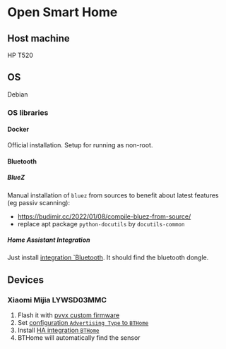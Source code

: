 # Open Smart Home

## Host machine

HP T520

## OS

Debian

### OS libraries

#### Docker

Official installation. Setup for running as non-root.

#### Bluetooth

##### BlueZ

Manual installation of `bluez` from sources to benefit about latest features (eg passiv scanning):

- https://budimir.cc/2022/01/08/compile-bluez-from-source/
- replace apt package `python-docutils` by `docutils-common`

##### Home Assistant Integration

Just install [integration `Bluetooth](https://www.home-assistant.io/integrations/bluetooth/). It should find the bluetooth dongle.

## Devices

### Xiaomi Mijia LYWSD03MMC

1. Flash it with [pvvx custom firmware](https://github.com/pvvx/ATC_MiThermometer)
1. Set [configuration `Advertising Type` to `BTHome`](https://community.home-assistant.io/t/home-asssistant-xiaomi-mijia-lywsd03mmc-temperature-and-humidity-sensor-tutorial-september-2022/456403/9)
1. Install [HA integration `BTHome`](https://www.home-assistant.io/integrations/bthome)
1. BTHome will automatically find the sensor
